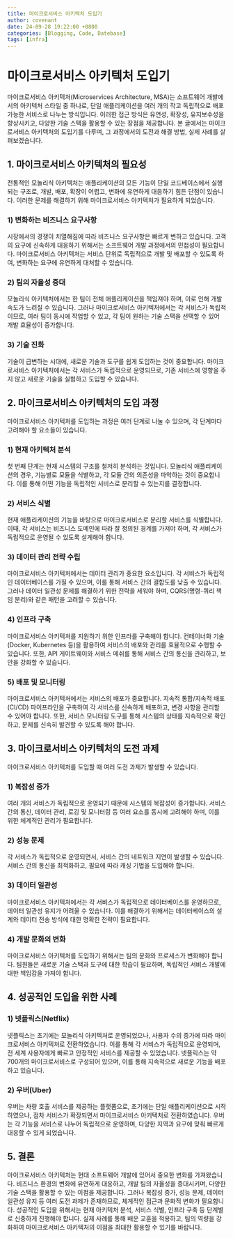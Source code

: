 ```yaml
---
title: 마이크로서비스 아키텍처 도입기
author: covenant
date: 24-09-28 19:22:00 +0800
categories: [Blogging, Code, Datebase]
tags: [infra]
---
```


# 마이크로서비스 아키텍처 도입기

마이크로서비스 아키텍처(Microservices Architecture, MSA)는 소프트웨어 개발에서의 아키텍처 스타일 중 하나로, 단일 애플리케이션을 여러 개의 작고 독립적으로 배포 가능한 서비스로 나누는 방식입니다. 이러한 접근 방식은 유연성, 확장성, 유지보수성을 향상시키고, 다양한 기술 스택을 활용할 수 있는 장점을 제공합니다. 본 글에서는 마이크로서비스 아키텍처의 도입기를 다루며, 그 과정에서의 도전과 해결 방법, 실제 사례를 살펴보겠습니다.

## 1. 마이크로서비스 아키텍처의 필요성

전통적인 모놀리식 아키텍처는 애플리케이션의 모든 기능이 단일 코드베이스에서 실행되는 구조로, 개발, 배포, 확장이 어렵고, 변화에 유연하게 대응하기 힘든 단점이 있습니다. 이러한 문제를 해결하기 위해 마이크로서비스 아키텍처가 필요하게 되었습니다.

### 1) 변화하는 비즈니스 요구사항

시장에서의 경쟁이 치열해짐에 따라 비즈니스 요구사항은 빠르게 변하고 있습니다. 고객의 요구에 신속하게 대응하기 위해서는 소프트웨어 개발 과정에서의 민첩성이 필요합니다. 마이크로서비스 아키텍처는 서비스 단위로 독립적으로 개발 및 배포할 수 있도록 하여, 변화하는 요구에 유연하게 대처할 수 있습니다.

### 2) 팀의 자율성 증대

모놀리식 아키텍처에서는 한 팀이 전체 애플리케이션을 책임져야 하며, 이로 인해 개발 속도가 느려질 수 있습니다. 그러나 마이크로서비스 아키텍처에서는 각 서비스가 독립적이므로, 여러 팀이 동시에 작업할 수 있고, 각 팀이 원하는 기술 스택을 선택할 수 있어 개발 효율성이 증가합니다.

### 3) 기술 진화

기술이 급변하는 시대에, 새로운 기술과 도구를 쉽게 도입하는 것이 중요합니다. 마이크로서비스 아키텍처에서는 각 서비스가 독립적으로 운영되므로, 기존 서비스에 영향을 주지 않고 새로운 기술을 실험하고 도입할 수 있습니다.

## 2. 마이크로서비스 아키텍처의 도입 과정

마이크로서비스 아키텍처를 도입하는 과정은 여러 단계로 나눌 수 있으며, 각 단계마다 고려해야 할 요소들이 있습니다.

### 1) 현재 아키텍처 분석

첫 번째 단계는 현재 시스템의 구조를 철저히 분석하는 것입니다. 모놀리식 애플리케이션의 경우, 기능별로 모듈을 식별하고, 각 모듈 간의 의존성을 파악하는 것이 중요합니다. 이를 통해 어떤 기능을 독립적인 서비스로 분리할 수 있는지를 결정합니다.

### 2) 서비스 식별

현재 애플리케이션의 기능을 바탕으로 마이크로서비스로 분리할 서비스를 식별합니다. 이때, 각 서비스는 비즈니스 도메인에 따라 잘 정의된 경계를 가져야 하며, 각 서비스가 독립적으로 운영될 수 있도록 설계해야 합니다.

### 3) 데이터 관리 전략 수립

마이크로서비스 아키텍처에서는 데이터 관리가 중요한 요소입니다. 각 서비스가 독립적인 데이터베이스를 가질 수 있으며, 이를 통해 서비스 간의 결합도를 낮출 수 있습니다. 그러나 데이터 일관성 문제를 해결하기 위한 전략을 세워야 하며, CQRS(명령-쿼리 책임 분리)와 같은 패턴을 고려할 수 있습니다.

### 4) 인프라 구축

마이크로서비스 아키텍처를 지원하기 위한 인프라를 구축해야 합니다. 컨테이너화 기술(Docker, Kubernetes 등)을 활용하여 서비스의 배포와 관리를 효율적으로 수행할 수 있습니다. 또한, API 게이트웨이와 서비스 메쉬를 통해 서비스 간의 통신을 관리하고, 보안을 강화할 수 있습니다.

### 5) 배포 및 모니터링

마이크로서비스 아키텍처에서는 서비스의 배포가 중요합니다. 지속적 통합/지속적 배포(CI/CD) 파이프라인을 구축하여 각 서비스를 신속하게 배포하고, 변경 사항을 관리할 수 있어야 합니다. 또한, 서비스 모니터링 도구를 통해 시스템의 상태를 지속적으로 확인하고, 문제를 신속히 발견할 수 있도록 해야 합니다.

## 3. 마이크로서비스 아키텍처의 도전 과제

마이크로서비스 아키텍처를 도입할 때 여러 도전 과제가 발생할 수 있습니다.

### 1) 복잡성 증가

여러 개의 서비스가 독립적으로 운영되기 때문에 시스템의 복잡성이 증가합니다. 서비스 간의 통신, 데이터 관리, 로깅 및 모니터링 등 여러 요소를 동시에 고려해야 하며, 이를 위한 체계적인 관리가 필요합니다.

### 2) 성능 문제

각 서비스가 독립적으로 운영되면서, 서비스 간의 네트워크 지연이 발생할 수 있습니다. 서비스 간의 통신을 최적화하고, 필요에 따라 캐싱 기법을 도입해야 합니다.

### 3) 데이터 일관성

마이크로서비스 아키텍처에서는 각 서비스가 독립적으로 데이터베이스를 운영하므로, 데이터 일관성 유지가 어려울 수 있습니다. 이를 해결하기 위해서는 데이터베이스의 설계와 데이터 전송 방식에 대한 명확한 전략이 필요합니다.

### 4) 개발 문화의 변화

마이크로서비스 아키텍처를 도입하기 위해서는 팀의 문화와 프로세스가 변화해야 합니다. 팀원들은 새로운 기술 스택과 도구에 대한 학습이 필요하며, 독립적인 서비스 개발에 대한 책임감을 가져야 합니다.

## 4. 성공적인 도입을 위한 사례

### 1) 넷플릭스(Netflix)

넷플릭스는 초기에는 모놀리식 아키텍처로 운영되었으나, 사용자 수의 증가에 따라 마이크로서비스 아키텍처로 전환하였습니다. 이를 통해 각 서비스가 독립적으로 운영되며, 전 세계 사용자에게 빠르고 안정적인 서비스를 제공할 수 있었습니다. 넷플릭스는 약 700개의 마이크로서비스로 구성되어 있으며, 이를 통해 지속적으로 새로운 기능을 배포하고 있습니다.

### 2) 우버(Uber)

우버는 차량 호출 서비스를 제공하는 플랫폼으로, 초기에는 단일 애플리케이션으로 시작하였으나, 점차 서비스가 확장되면서 마이크로서비스 아키텍처로 전환하였습니다. 우버는 각 기능을 서비스로 나누어 독립적으로 운영하며, 다양한 지역과 요구에 맞춰 빠르게 대응할 수 있게 되었습니다.

## 5. 결론

마이크로서비스 아키텍처는 현대 소프트웨어 개발에 있어서 중요한 변화를 가져왔습니다. 비즈니스 환경의 변화에 유연하게 대응하고, 개발 팀의 자율성을 증대시키며, 다양한 기술 스택을 활용할 수 있는 이점을 제공합니다. 그러나 복잡성 증가, 성능 문제, 데이터 일관성 유지 등 여러 도전 과제가 존재하므로, 체계적인 접근과 문화적 변화가 필요합니다. 성공적인 도입을 위해서는 현재 아키텍처 분석, 서비스 식별, 인프라 구축 등 단계별로 신중하게 진행해야 합니다. 실제 사례를 통해 배운 교훈을 적용하고, 팀의 역량을 강화하여 마이크로서비스 아키텍처의 이점을 최대한 활용할 수 있기를 바랍니다.
